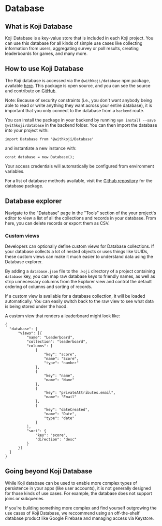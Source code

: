 # Database

## What is Koji Database 
Koji Database is a key-value store that is included in each Koji project. You 
can use this database for all kinds of simple use cases like collecting 
information from users, aggregating survey or poll results, creating 
leaderboards for games, and many more.

## How to use Koji Database 
The Koji database is accessed via the `@withkoji/database` npm package, 
available [here](https://www.npmjs.com/package/@withkoji/database). This 
package is open source, and you can see the source and contribute on 
[GitHub](https://github.com/madewithkoji/koji-database-sdk#readme).

Note: Because of security constraints (i.e., you don't want anybody being able 
to read or write anything they want across your entire database), it is 
important that you only connect to the database from a `backend` route.

You can install the package in your backend by running 
`npm install --save @withkoji/database` in the backend folder. You can then 
import the database into your project with:
```
import Database from '@withkoji/Database'
```

and instantiate a new instance with:
```
const database = new Database();
```

Your access credentials will automatically be configured from environment 
variables.

For a list of database methods available, visit the 
[Github repository](https://github.com/madewithkoji/koji-database-sdk#readme) 
for the database package.

## Database explorer

Navigate to the "Database" page in the "Tools" section of the your project's 
editor to view a list of all the collections and records in your database. From 
here, you can delete records or export them as CSV.

### Custom views

Developers can optionally define custom views for Database collections. If your 
database collects a lot of nested objects or uses things like UUIDs, these 
custom views can make it much easier to understand data using the Database 
explorer.

By adding a `database.json` file to the `.koji` directory of a project 
containing `database` key, you can map raw database keys to friendly names, as 
well as strip unnecessary columns from the Explorer view and control the 
default ordering of columns and sorting of records.

If a custom view is available for a database collection, it will be loaded 
automatically. You can easily switch back to the raw view to see what data is 
being stored under the hood.

A custom view that renders a leaderboard might look like:
```
{
  "database": {
      "views": [{
          "name": "Leaderboard",
          "collection": "leaderboard",
          "columns": [
              {
                  "key": "score",
                  "name": "Score",
                  "type": "number"
              },
              {
                  "key": "name",
                  "name": "Name"
              },
              {
                  "key": "privateAttributes.email",
                  "name": "Email"
              },
              {
                  "key": "dateCreated",
                  "name": "Date",
                  "type": "date"
              }
          ],
          "sort": {
              "key": "score",
              "direction": "desc"
          }
      }]
  }
}
```

## Going beyond Koji Database

While Koji database can be used to enable more complex types of persistence 
in your apps (like user accounts), it is not generally designed for those 
kinds of use cases. For example, the database does not support joins or 
subqueries.

If you're building something more complex and find yourself outgrowing the use 
cases of Koji Database, we reccommend using an off-the-shelf database product 
like Google Firebase and managing access via Keystore.
